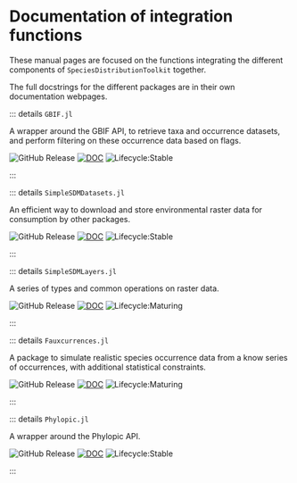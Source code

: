 # Documentation of integration functions

These manual pages are focused on the functions integrating the different
components of `SpeciesDistributionToolkit` together.

The full docstrings for the different packages are in their own documentation
webpages.

::: details `GBIF.jl`

A wrapper around the GBIF API, to retrieve taxa and occurrence datasets, and
perform filtering on these occurrence data based on flags.

![GitHub Release](https://img.shields.io/github/v/release/poisotlab/speciesdistributiontoolkit.jl?filter=GBIF-*&style=flat-square&label=GBIF.jl) [![DOC](https://img.shields.io/badge/Manual-teal?style=flat-square)](https://poisotlab.github.io/SpeciesDistributionToolkit.jl/GBIF/) ![Lifecycle:Stable](https://img.shields.io/badge/Lifecycle-Stable-97ca00?style=flat-square)

:::

::: details `SimpleSDMDatasets.jl`

An efficient way to download and store environmental raster data for consumption
by other packages.

![GitHub Release](https://img.shields.io/github/v/release/poisotlab/speciesdistributiontoolkit.jl?filter=SimpleSDMDatasets-*&style=flat-square&label=SimpleSDMDatasets.jl) [![DOC](https://img.shields.io/badge/Manual-teal?style=flat-square)](https://poisotlab.github.io/SpeciesDistributionToolkit.jl/SimpleSDMDatasets/) ![Lifecycle:Stable](https://img.shields.io/badge/Lifecycle-Stable-97ca00?style=flat-square)

:::


::: details `SimpleSDMLayers.jl`

A series of types and common operations on raster data.

![GitHub Release](https://img.shields.io/github/v/release/poisotlab/speciesdistributiontoolkit.jl?filter=SimpleSDMLayers-*&style=flat-square&label=SimpleSDMLayers.jl) [![DOC](https://img.shields.io/badge/Manual-teal?style=flat-square)](https://poisotlab.github.io/SpeciesDistributionToolkit.jl/SimpleSDMLayers/) ![Lifecycle:Maturing](https://img.shields.io/badge/Lifecycle-Maturing-007EC6?style=flat-square)

:::

::: details `Fauxcurrences.jl`

A package to simulate realistic species occurrence data from a know series of
occurrences, with additional statistical constraints.

![GitHub Release](https://img.shields.io/github/v/release/poisotlab/speciesdistributiontoolkit.jl?filter=Fauxcurrences-*&style=flat-square&label=Fauxcurrences.jl) [![DOC](https://img.shields.io/badge/Manual-teal?style=flat-square)](https://poisotlab.github.io/SpeciesDistributionToolkit.jl/Fauxcurrences/) ![Lifecycle:Maturing](https://img.shields.io/badge/Lifecycle-Maturing-007EC6?style=flat-square)

:::


::: details `Phylopic.jl`

A wrapper around the Phylopic API.

![GitHub Release](https://img.shields.io/github/v/release/poisotlab/speciesdistributiontoolkit.jl?filter=Phylopic-*&style=flat-square&label=Phylopic.jl) [![DOC](https://img.shields.io/badge/Manual-teal?style=flat-square)](https://poisotlab.github.io/SpeciesDistributionToolkit.jl/Phylopic/) ![Lifecycle:Stable](https://img.shields.io/badge/Lifecycle-Stable-97ca00?style=flat-square)

:::